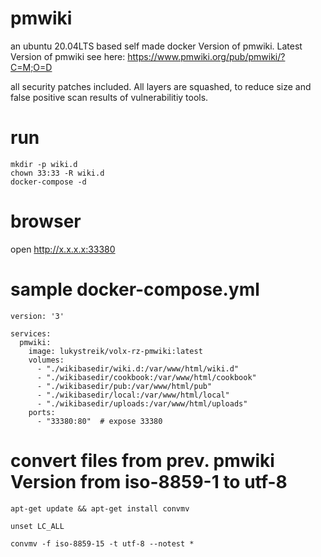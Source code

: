 # pmwiki
an ubuntu 20.04LTS based self made docker Version of pmwiki. Latest Version of pmwiki see here: https://www.pmwiki.org/pub/pmwiki/?C=M;O=D 

all security patches included. All layers are squashed, to reduce size and false positive scan results of vulnerabilitiy tools.



# run
```
mkdir -p wiki.d
chown 33:33 -R wiki.d
docker-compose -d 
```

# browser
open http://x.x.x.x:33380


# sample docker-compose.yml

```
version: '3'

services:
  pmwiki:
    image: lukystreik/volx-rz-pmwiki:latest
    volumes:
      - "./wikibasedir/wiki.d:/var/www/html/wiki.d"
      - "./wikibasedir/cookbook:/var/www/html/cookbook"
      - "./wikibasedir/pub:/var/www/html/pub"
      - "./wikibasedir/local:/var/www/html/local"
      - "./wikibasedir/uploads:/var/www/html/uploads"
    ports:
      - "33380:80"  # expose 33380
```


# convert files from prev. pmwiki Version from iso-8859-1 to utf-8

```
apt-get update && apt-get install convmv

unset LC_ALL

convmv -f iso-8859-15 -t utf-8 --notest *
```
